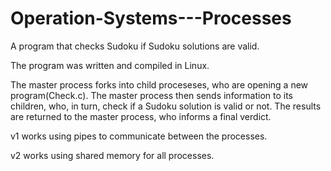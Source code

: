 # Operation-Systems---Processes
A program that checks Sudoku if Sudoku solutions are valid.

The program was written and compiled in Linux.

The master process forks into child proceseses, who are opening a new program(Check.c).
The master process then sends information to its children, who, in turn, check if a Sudoku solution is valid or not.
The results are returned to the master process, who informs a final verdict.


v1 works using pipes to communicate between the processes.

v2 works using shared memory for all processes.
